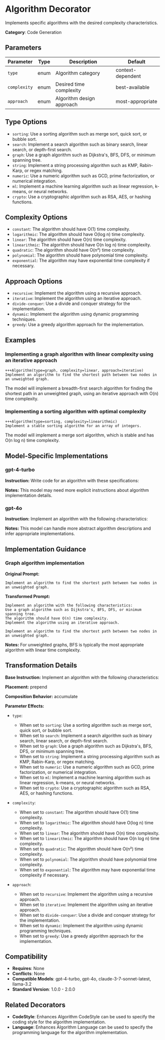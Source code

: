 # Algorithm Decorator

Implements specific algorithms with the desired complexity characteristics.

**Category**: Code Generation

## Parameters

| Parameter | Type | Description | Default |
|-----------|------|-------------|--------|
| `type` | enum | Algorithm category | context-dependent |
| `complexity` | enum | Desired time complexity | best-available |
| `approach` | enum | Algorithm design approach | most-appropriate |

## Type Options

- `sorting`: Use a sorting algorithm such as merge sort, quick sort, or bubble sort.
- `search`: Implement a search algorithm such as binary search, linear search, or depth-first search.
- `graph`: Use a graph algorithm such as Dijkstra's, BFS, DFS, or minimum spanning tree.
- `string`: Implement a string processing algorithm such as KMP, Rabin-Karp, or regex matching.
- `numeric`: Use a numeric algorithm such as GCD, prime factorization, or numerical integration.
- `ml`: Implement a machine learning algorithm such as linear regression, k-means, or neural networks.
- `crypto`: Use a cryptographic algorithm such as RSA, AES, or hashing functions.

## Complexity Options

- `constant`: The algorithm should have O(1) time complexity.
- `logarithmic`: The algorithm should have O(log n) time complexity.
- `linear`: The algorithm should have O(n) time complexity.
- `linearithmic`: The algorithm should have O(n log n) time complexity.
- `quadratic`: The algorithm should have O(n²) time complexity.
- `polynomial`: The algorithm should have polynomial time complexity.
- `exponential`: The algorithm may have exponential time complexity if necessary.

## Approach Options

- `recursive`: Implement the algorithm using a recursive approach.
- `iterative`: Implement the algorithm using an iterative approach.
- `divide-conquer`: Use a divide and conquer strategy for the implementation.
- `dynamic`: Implement the algorithm using dynamic programming techniques.
- `greedy`: Use a greedy algorithm approach for the implementation.

## Examples

### Implementing a graph algorithm with linear complexity using an iterative approach

```
+++Algorithm(type=graph, complexity=linear, approach=iterative)
Implement an algorithm to find the shortest path between two nodes in an unweighted graph.
```

The model will implement a breadth-first search algorithm for finding the shortest path in an unweighted graph, using an iterative approach with O(n) time complexity.

### Implementing a sorting algorithm with optimal complexity

```
+++Algorithm(type=sorting, complexity=linearithmic)
Implement a stable sorting algorithm for an array of integers.
```

The model will implement a merge sort algorithm, which is stable and has O(n log n) time complexity.

## Model-Specific Implementations

### gpt-4-turbo

**Instruction:** Write code for an algorithm with these specifications:

**Notes:** This model may need more explicit instructions about algorithm implementation details.

### gpt-4o

**Instruction:** Implement an algorithm with the following characteristics:

**Notes:** This model can handle more abstract algorithm descriptions and infer appropriate implementations.


## Implementation Guidance

### Graph algorithm implementation

**Original Prompt:**
```
Implement an algorithm to find the shortest path between two nodes in an unweighted graph.
```

**Transformed Prompt:**
```
Implement an algorithm with the following characteristics:
Use a graph algorithm such as Dijkstra's, BFS, DFS, or minimum spanning tree.
The algorithm should have O(n) time complexity.
Implement the algorithm using an iterative approach.

Implement an algorithm to find the shortest path between two nodes in an unweighted graph.
```

**Notes:** For unweighted graphs, BFS is typically the most appropriate algorithm with linear time complexity.

## Transformation Details

**Base Instruction:** Implement an algorithm with the following characteristics:

**Placement:** prepend

**Composition Behavior:** accumulate

**Parameter Effects:**

- `type`:
  - When set to `sorting`: Use a sorting algorithm such as merge sort, quick sort, or bubble sort.
  - When set to `search`: Implement a search algorithm such as binary search, linear search, or depth-first search.
  - When set to `graph`: Use a graph algorithm such as Dijkstra's, BFS, DFS, or minimum spanning tree.
  - When set to `string`: Implement a string processing algorithm such as KMP, Rabin-Karp, or regex matching.
  - When set to `numeric`: Use a numeric algorithm such as GCD, prime factorization, or numerical integration.
  - When set to `ml`: Implement a machine learning algorithm such as linear regression, k-means, or neural networks.
  - When set to `crypto`: Use a cryptographic algorithm such as RSA, AES, or hashing functions.

- `complexity`:
  - When set to `constant`: The algorithm should have O(1) time complexity.
  - When set to `logarithmic`: The algorithm should have O(log n) time complexity.
  - When set to `linear`: The algorithm should have O(n) time complexity.
  - When set to `linearithmic`: The algorithm should have O(n log n) time complexity.
  - When set to `quadratic`: The algorithm should have O(n²) time complexity.
  - When set to `polynomial`: The algorithm should have polynomial time complexity.
  - When set to `exponential`: The algorithm may have exponential time complexity if necessary.

- `approach`:
  - When set to `recursive`: Implement the algorithm using a recursive approach.
  - When set to `iterative`: Implement the algorithm using an iterative approach.
  - When set to `divide-conquer`: Use a divide and conquer strategy for the implementation.
  - When set to `dynamic`: Implement the algorithm using dynamic programming techniques.
  - When set to `greedy`: Use a greedy algorithm approach for the implementation.

## Compatibility

- **Requires**: None
- **Conflicts**: None
- **Compatible Models**: gpt-4-turbo, gpt-4o, claude-3-7-sonnet-latest, llama-3.2
- **Standard Version**: 1.0.0 - 2.0.0

## Related Decorators

- **CodeStyle**: Enhances Algorithm CodeStyle can be used to specify the coding style for the algorithm implementation.
- **Language**: Enhances Algorithm Language can be used to specify the programming language for the algorithm implementation.
